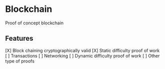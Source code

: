 # Blockchain
Proof of concept blockchain

## Features
[X] Block chaining cryptographically valid
[X] Static difficulty proof of work
[ ] Transactions
[ ] Networking
[ ] Dynamic difficulty proof of work
[ ] Other type of proofs